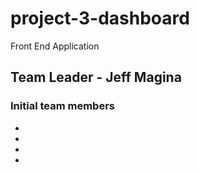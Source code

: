 # project-3-dashboard
Front End Application 

## Team Leader - Jeff Magina
### Initial team members
- 
- 
- 
- 
